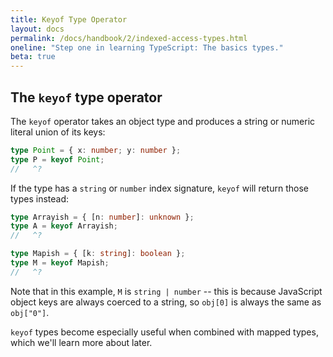 ```yaml
---
title: Keyof Type Operator
layout: docs
permalink: /docs/handbook/2/indexed-access-types.html
oneline: "Step one in learning TypeScript: The basics types."
beta: true
---
```


## The `keyof` type operator

The `keyof` operator takes an object type and produces a string or numeric literal union of its keys:

```ts twoslash
type Point = { x: number; y: number };
type P = keyof Point;
//   ^?
```

If the type has a `string` or `number` index signature, `keyof` will return those types instead:

```ts twoslash
type Arrayish = { [n: number]: unknown };
type A = keyof Arrayish;
//   ^?

type Mapish = { [k: string]: boolean };
type M = keyof Mapish;
//   ^?
```

Note that in this example, `M` is `string | number` -- this is because JavaScript object keys are always coerced to a string, so `obj[0]` is always the same as `obj["0"]`.

`keyof` types become especially useful when combined with mapped types, which we'll learn more about later.
